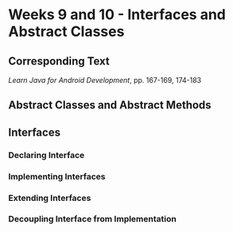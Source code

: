 # Weeks 9 and 10 - Interfaces and Abstract Classes

## Corresponding Text
*Learn Java for Android Development*, pp. 167-169, 174-183

## Abstract Classes and Abstract Methods

## Interfaces
### Declaring Interface
### Implementing Interfaces
### Extending Interfaces
### Decoupling Interface from Implementation
